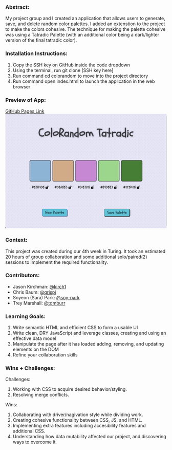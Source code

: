 ### Abstract:
My project group and I created an application that allows users to generate, save, and delete random color palettes. I added an extenstion to the project to make the colors cohesive. The technique for making the palette cohesive was using a Tatradic Palette (with an additional color being a dark/lighter version of the final tatradic color).

### Installation Instructions:
1. Copy the SSH key on GitHub inside the code dropdown
2. Using the terminal, run git clone [SSH key here]
3. Run command cd colorandom to move into the project directory
4. Run command open index.html to launch the application in the web browser

### Preview of App:
[GitHub Pages Link](https://kirch1.github.io/colorandom-cohesive/)
![image](assets/screenshot.jpg)

### Context:
This project was created during our 4th week in Turing. It took an estimated 20 hours of group collaboration and some additional solo/paired(2) sessions to implement the required functionality.

### Contributors:
- Jason Kirchman: [@kirch1](https://github.com/kirch1)
- Chris Baum: [@qrispi](https://github.com/qrispi/)
- Soyeon (Sara) Park: [@soy-park](https://github.com/soy-park)
- Trey Marshall: [@tdmburr](https://github.com/tdmburr)

### Learning Goals:
1. Write semantic HTML and efficient CSS to form a usable UI
2. Write clean, DRY JavaScript and leverage classes, creating and using an effective data model
3. Manipulate the page after it has loaded adding, removing, and updating elements on the DOM
4. Refine your collaboration skills

### Wins + Challenges:
Challenges: 
1. Working with CSS to acquire desired behavior/styling. 
2. Resolving merge conflicts. 

Wins:
1. Collaborating with driver/nagivation style while dividing work.
2. Creating cohesive functionality between CSS, JS, and HTML.
3. Implementing extra features including accesibility features and additional CSS.
4. Understanding how data mutability affected our project, and discovering ways to overcome it.
